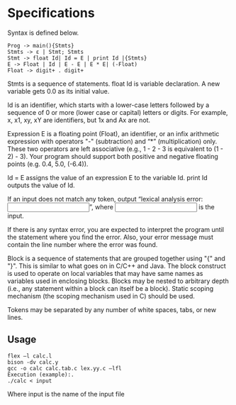 Specifications
==============

Syntax is defined below.

	Prog -> main(){Stmts}
	Stmts -> ε | Stmt; Stmts
	Stmt -> float Id| Id = E | print Id |{Stmts}
	E -> Float | Id | E - E | E * E| (-Float)
	Float -> digit+ . digit+

Stmts is a sequence of statements. float Id is variable declaration. A new variable gets 0.0 as its initial value.

Id is an identifier, which starts with a lower-case letters followed by a sequence of 0 or more (lower case or capital) letters or digits. For example, x, x1, xy, xY are identifiers, but 1x and Ax are not.

Expression E is a floating point (Float), an identifier, or an infix arithmetic expression with operators "-" (subtraction) and “*” (multiplication) only. These two operators are left associative (e.g., 1 - 2 - 3 is equivalent to (1 - 2) - 3). Your program should support both positive and negative floating points (e.g. 0.4, 5.0, (-6.4)).

Id = E assigns the value of an expression E to the variable Id. print Id outputs the value of Id.

If an input does not match any token, output “lexical analysis error: <input>”, where <input> is the input.

If there is any syntax error, you are expected to interpret the program until the statement where you find the error. Also, your error message must contain the line number where the error was found.

Block is a sequence of statements that are grouped together using "{" and "}". This is similar to what goes on in C/C++ and Java. The block construct is used to operate on local variables that may have same names as variables used in enclosing blocks. Blocks may be nested to arbitrary depth (i.e., any statement within a block can itself be a block). Static scoping mechanism (the scoping mechanism used in C) should be used.

Tokens may be separated by any number of white spaces, tabs, or new lines.

Usage
-----

	flex –l calc.l
	bison -dv calc.y
	gcc -o calc calc.tab.c lex.yy.c –lfl
	Execution (example):.
	./calc < input
	
Where input is the name of the input file